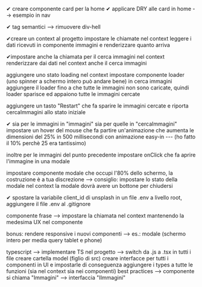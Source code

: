 ✔ creare componente card per la home 
✔ applicare DRY alle card in home --> esempio in nav 

✔ tag semantici --> rimuovere div-hell

✔creare un context al progetto
impostare le chiamate nel context
leggere i dati ricevuti in componente immagini e renderizzare quanto arriva

✔impostare anche la chiamata per il cerca immagini nel context
renderizzare dai dati nel context anche il cerca immagini

aggiungere uno stato loading nel context
impostare componente loader (uno spinner a schermo intero può andare bene)
in cerca immagini aggiungere il loader fino a che tutte le immagini non sono caricate, quindi loader sparisce ed appaiono tutte le immagini cercate

aggiungere un tasto "Restart" che fa sparire le immagini cercate e riporta cercaImmagini allo stato iniziale

✔ sia per le immagini in "immagini" sia per quelle in "cercaImmagini" impostare un hover del mouse che fa partire un'animazione che aumenta le dimensioni del 25% in 500 millisecondi con animazione easy-in --- (ho fatto il 10% perchè 25 era tantissimo)

inoltre per le immagini del punto precedente impostare onClick che fa aprire l'immagine in una modale

impostare componente modale che occupi l'80% dello schermo, la costruzione è a tua discrezione --> consiglio: impostare lo stato della modale nel context
la modale dovrà avere un bottone per chiudersi

✔ spostare la variabile client_id di unsplash in un file .env a livello root, aggiungere il file .env al .gitignore

componente frase --> impostare la chiamata nel context mantenendo la medesima UX nel componente

bonus: rendere responsive i nuovi componenti --> es.: modale (schermo intero per media query tablet e phone)

typescript --> implementare TS nel progetto --> 
switch da .js a .tsx in tutti i file
creare cartella model (figlio di src)
creare interfacce per tutti i componenti in UI e impostarle di conseguenza
aggiungere i types a tutte le funzioni (sia nel context sia nei componenti)
best practices --> componente si chiama "Immagini" --> interfaccia "IImmagini"